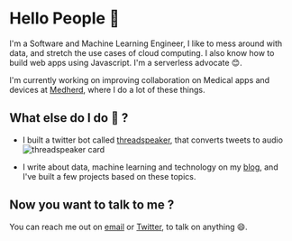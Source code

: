 # Hello People 👋

<!--
**chidindu-ogbonna/chidindu-ogbonna** is a ✨ _special_ ✨ repository because its `README.md` (this file) appears on your GitHub profile.

Here are some ideas to get you started:

- 🔭 I’m currently working on ...
- 🌱 I’m currently learning ...
- 👯 I’m looking to collaborate on ...
- 🤔 I’m looking for help with ...
- 💬 Ask me about ...
- 📫 How to reach me: ...
- 😄 Pronouns: ...
- ⚡ Fun fact: ...
-->
I'm a Software and Machine Learning Engineer, I like to mess around with data, and stretch the use cases of cloud computing. I also know how to build web apps using Javascript. I'm a serverless advocate 😊.

I'm currently working on improving collaboration on Medical apps and devices at [Medherd](https://medherd.com), where I do a lot of these things.

## What else do I do 🤔 ? 
* I built a twitter bot called [threadspeaker](https://twitter.com/threadspeaker), that converts tweets to audio ![threadspeaker card](https://res.cloudinary.com/cheapflix/image/upload/v1602190762/threadspeaker-card.png)

* I write about data, machine learning and technology on my [blog](https://chidinduogbonna.com/blog), and I've built a few projects based on these topics.
<!-- List the projects done
* DAtahorror - Does so so so an so-->

## Now you want to talk to me ?
You can reach me out on [email](mailto:hello@chidinduogbonna.com) or [Twitter](https://twitter.com/chidinduogbonna), to talk on anything 😄.
